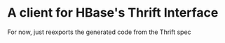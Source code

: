 # A client for HBase's Thrift Interface

For now, just reexports the generated code from the Thrift spec

